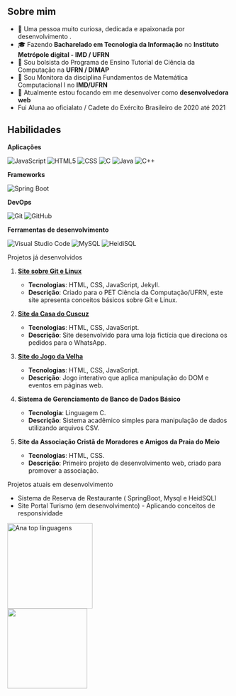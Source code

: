 ## Sobre mim

- 🤔 Uma pessoa muito curiosa, dedicada e apaixonada por desenvolvimento .
- 🎓 Fazendo **Bacharelado em Tecnologia da Informação** no **Instituto Metrópole digital - IMD / UFRN**
- 💼 Sou bolsista do Programa de Ensino Tutorial de Ciência da Computação na **UFRN / DIMAP**
- 💼 Sou Monitora da disciplina Fundamentos de Matemática Computacional I no **IMD/UFRN**
- 🌱 Atualmente estou focando em me desenvolver como **desenvolvedora web**
- Fui Aluna ao oficialato / Cadete do Exército Brasileiro de 2020 até 2021
  
## Habilidades

**Aplicações**

![JavaScript](https://img.shields.io/badge/-JavaScript-333333?style=flat&logo=javascript)
![HTML5](https://img.shields.io/badge/-HTML5-333333?style=flat&logo=HTML5)
![CSS](https://img.shields.io/badge/-CSS-333333?style=flat&logo=CSS3&logoColor=1572B6)
![C](https://img.shields.io/badge/-C-333333?style=flat&logo=C%2B%2B&logoColor=00599C)
![Java](https://img.shields.io/badge/-Java-333333?style=flat&logo=openjdk&logoColor=007396)
![C++](https://img.shields.io/badge/-C++-333333?style=flat&logo=cplusplus&logoColor=00599C)

**Frameworks**

![Spring Boot](https://img.shields.io/badge/-Spring%20Boot-333333?style=flat&logo=spring&logoColor=6DB33F)


**DevOps**

![Git](https://img.shields.io/badge/-Git-333333?style=flat&logo=git)
![GitHub](https://img.shields.io/badge/-GitHub-333333?style=flat&logo=github)

**Ferramentas de desenvolvimento**

![Visual Studio Code](https://img.shields.io/badge/-Visual%20Studio%20Code-333333?style=flat&logo=visual-studio-code&logoColor=007ACC)
![MySQL](https://img.shields.io/badge/-MySQL-333333?style=flat&logo=mysql&logoColor=4479A1)
![HeidiSQL](https://img.shields.io/badge/-HeidiSQL-333333?style=flat&logo=windows-terminal&logoColor=yellow)

Projetos já desenvolvidos
1. **[Site sobre Git e Linux](https://petcc-ufrn.github.io/minicurso-linux-git/)**
   - **Tecnologias**: HTML, CSS, JavaScript, Jekyll.
   - **Descrição**: Criado para o PET Ciência da Computação/UFRN, este site apresenta conceitos básicos sobre Git e Linux.

2. **[Site da Casa do Cuscuz](https://casadocuscuz.netlify.app/)**
   - **Tecnologias**: HTML, CSS, JavaScript.
   - **Descrição**: Site desenvolvido para uma loja fictícia que direciona os pedidos para o WhatsApp.

3. **[Site do Jogo da Velha](https://jogo-da-velha-projeto-html-css-js.netlify.app/)**
   - **Tecnologias**: HTML, CSS, JavaScript.
   - **Descrição**: Jogo interativo que aplica manipulação do DOM e eventos em páginas web.

4. **Sistema de Gerenciamento de Banco de Dados Básico**
   - **Tecnologia**: Linguagem C.
   - **Descrição**: Sistema acadêmico simples para manipulação de dados utilizando arquivos CSV.

5. **Site da Associação Cristã de Moradores e Amigos da Praia do Meio**
   - **Tecnologias**: HTML, CSS.
   - **Descrição**: Primeiro projeto de desenvolvimento web, criado para promover a associação.

Projetos atuais em desenvolvimento
- Sistema de Reserva de Restaurante ( SpringBoot, Mysql e HeidSQL)
- Site Portal Turismo (em desenvolvimento) - Aplicando conceitos de responsividade


  
<img alt="Ana top linguagens" src="https://github-readme-stats.vercel.app/api/top-langs/?username=ana112358&langs_count=8&layout=compact&theme=react&hide_border=true&bg_color=1F222E&title_color=F85D7F&icon_color=F8D866&hide=Jupyter%20Notebook,Roff" height="192px">
<br/>

<a href="https://github.com/ana112358" title="Perfil da Ana">
  <img height="180em" src="https://github-readme-stats.vercel.app/api?username=ana112358&theme=dracula&show_icons=true" />
</a>



<!---
ana112358/ana112358 is a ✨ special ✨ repository because its `README.md` (this file) appears on your GitHub profile.
You can click the Preview link to take a look at your changes.
--->
